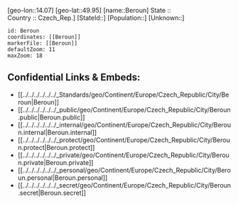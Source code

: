 ﻿---
location: [49.95,14.07] 
mapzoom: [7,12] 
mapmarker: city 
type: City
tags:
- geo/City


SpocWebEntityId: 29144
isDeleted: false
confidential: public

---
[geo-lon::14.07] 
[geo-lat::49.95] 
[name::Beroun] 
State ::  
Country :: Czech_Rep.] 
[StateId::] 
[Population::] 
[Unknown::] 


```leaflet
id: Beroun
coordinates: [[Beroun]] 
markerFile: [[Beroun]] 
defaultZoom: 11 
maxZoom: 18
```


## Confidential Links & Embeds: 
- [[../../../../../../_Standards/geo/Continent/Europe/Czech_Republic/City/Beroun|Beroun]] 
- [[../../../../../../_public/geo/Continent/Europe/Czech_Republic/City/Beroun.public|Beroun.public]] 
- [[../../../../../../_internal/geo/Continent/Europe/Czech_Republic/City/Beroun.internal|Beroun.internal]] 
- [[../../../../../../_protect/geo/Continent/Europe/Czech_Republic/City/Beroun.protect|Beroun.protect]] 
- [[../../../../../../_private/geo/Continent/Europe/Czech_Republic/City/Beroun.private|Beroun.private]] 
- [[../../../../../../_personal/geo/Continent/Europe/Czech_Republic/City/Beroun.personal|Beroun.personal]] 
- [[../../../../../../_secret/geo/Continent/Europe/Czech_Republic/City/Beroun.secret|Beroun.secret]] 
